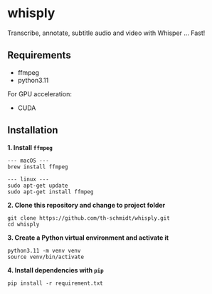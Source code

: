# whisply
Transcribe, annotate, subtitle audio and video with Whisper ... Fast!

## Requirements
- ffmpeg
- python3.11

For GPU acceleration:
- CUDA


## Installation
**1. Install `ffmpeg`**
```
--- macOS ---
brew install ffmpeg

--- linux ---
sudo apt-get update
sudo apt-get install ffmpeg
```
**2. Clone this repository and change to project folder**
```
git clone https://github.com/th-schmidt/whisply.git
cd whisply
```
**3. Create a Python virtual environment and activate it**
```
python3.11 -m venv venv
source venv/bin/activate
```
**4. Install dependencies with `pip`**
```
pip install -r requirement.txt
```
